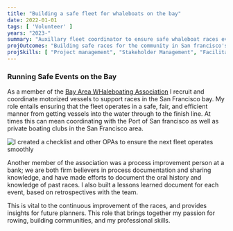 ```yaml
---
title: "Building a safe fleet for whaleboats on the bay"
date: 2022-01-01
tags: [ 'Volunteer' ]
years: "2023-"
summary: "Auxillary fleet coordinator to ensure safe whaleboat races events on the water"
projOutcomes: "Building safe races for the community in San francisco's shared outdoor spaces."
projSkills: [ "Project management", "Stakeholder Management", "Facilitation", "Change Management", "Documentation", "Scheduling", "Facilitation", "Problem Solving" ]
---
```


### Running Safe Events on the Bay

As a member of the [Bay Area WHaleboating Association](http://www.itcrowing.com/bawra/) I recruit and coordinate motorized vessels to support races in the San Francisco bay. My role entails ensuring that the fleet operates in a safe, fair, and efficient manner from getting vessels into the water through to the finish line. At times this can mean coordinating with the Port of San francisco as well as private boating clubs in the San Francisco area. 

![I created a checklist and other OPAs to ensure the next fleet operates smoothly](/fleet-checklist.jpg)

Another member of the association was a process improvement person at a bank; we are both firm believers in process documentation and sharing knowledge, and have made efforts to document the oral history and knowledge of past races. I also built a lessons learned document for each event, based on retrospectives with the team. 

This is vital to the continuous improvement of the races, and provides insights for future planners. This role that brings together my passion for rowing, building communities, and my professional skills.